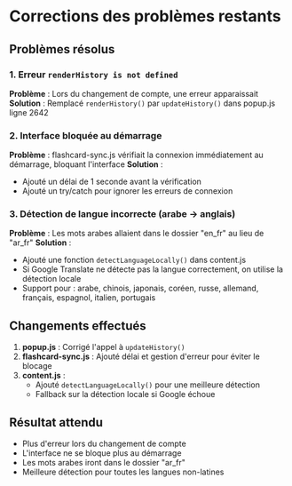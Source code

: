 # Corrections des problèmes restants

## Problèmes résolus

### 1. Erreur `renderHistory is not defined`
**Problème** : Lors du changement de compte, une erreur apparaissait
**Solution** : Remplacé `renderHistory()` par `updateHistory()` dans popup.js ligne 2642

### 2. Interface bloquée au démarrage
**Problème** : flashcard-sync.js vérifiait la connexion immédiatement au démarrage, bloquant l'interface
**Solution** : 
- Ajouté un délai de 1 seconde avant la vérification
- Ajouté un try/catch pour ignorer les erreurs de connexion

### 3. Détection de langue incorrecte (arabe → anglais)
**Problème** : Les mots arabes allaient dans le dossier "en_fr" au lieu de "ar_fr"
**Solution** : 
- Ajouté une fonction `detectLanguageLocally()` dans content.js
- Si Google Translate ne détecte pas la langue correctement, on utilise la détection locale
- Support pour : arabe, chinois, japonais, coréen, russe, allemand, français, espagnol, italien, portugais

## Changements effectués

1. **popup.js** : Corrigé l'appel à `updateHistory()` 
2. **flashcard-sync.js** : Ajouté délai et gestion d'erreur pour éviter le blocage
3. **content.js** : 
   - Ajouté `detectLanguageLocally()` pour une meilleure détection
   - Fallback sur la détection locale si Google échoue

## Résultat attendu

- Plus d'erreur lors du changement de compte
- L'interface ne se bloque plus au démarrage
- Les mots arabes iront dans le dossier "ar_fr"
- Meilleure détection pour toutes les langues non-latines